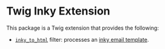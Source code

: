 Twig Inky Extension
===================

This package is a Twig extension that provides the following:

 * [`inky_to_html`][1] filter: processes an [inky email template](https://github.com/zurb/inky).

[1]: https://twig.symfony.com/inky_to_html
